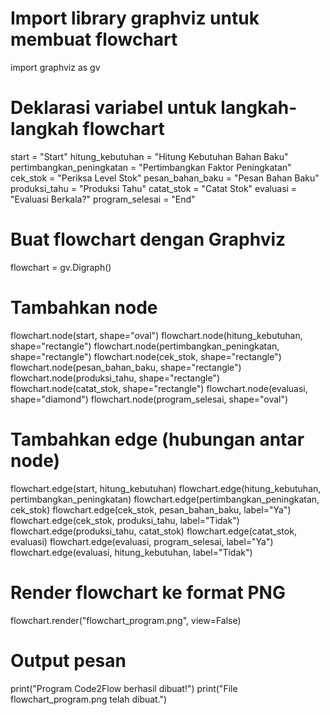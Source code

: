 # Import library graphviz untuk membuat flowchart
import graphviz as gv

# Deklarasi variabel untuk langkah-langkah flowchart
start = "Start"
hitung_kebutuhan = "Hitung Kebutuhan Bahan Baku"
pertimbangkan_peningkatan = "Pertimbangkan Faktor Peningkatan"
cek_stok = "Periksa Level Stok"
pesan_bahan_baku = "Pesan Bahan Baku"
produksi_tahu = "Produksi Tahu"
catat_stok = "Catat Stok"
evaluasi = "Evaluasi Berkala?"
program_selesai = "End"

# Buat flowchart dengan Graphviz
flowchart = gv.Digraph()

# Tambahkan node
flowchart.node(start, shape="oval")
flowchart.node(hitung_kebutuhan, shape="rectangle")
flowchart.node(pertimbangkan_peningkatan, shape="rectangle")
flowchart.node(cek_stok, shape="rectangle")
flowchart.node(pesan_bahan_baku, shape="rectangle")
flowchart.node(produksi_tahu, shape="rectangle")
flowchart.node(catat_stok, shape="rectangle")
flowchart.node(evaluasi, shape="diamond")
flowchart.node(program_selesai, shape="oval")

# Tambahkan edge (hubungan antar node)
flowchart.edge(start, hitung_kebutuhan)
flowchart.edge(hitung_kebutuhan, pertimbangkan_peningkatan)
flowchart.edge(pertimbangkan_peningkatan, cek_stok)
flowchart.edge(cek_stok, pesan_bahan_baku, label="Ya")
flowchart.edge(cek_stok, produksi_tahu, label="Tidak")
flowchart.edge(produksi_tahu, catat_stok)
flowchart.edge(catat_stok, evaluasi)
flowchart.edge(evaluasi, program_selesai, label="Ya")
flowchart.edge(evaluasi, hitung_kebutuhan, label="Tidak")

# Render flowchart ke format PNG
flowchart.render("flowchart_program.png", view=False)

# Output pesan
print("Program Code2Flow berhasil dibuat!")
print("File flowchart_program.png telah dibuat.")
